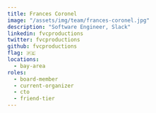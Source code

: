 ```yaml
---
title: Frances Coronel
image: "/assets/img/team/frances-coronel.jpg"
description: "Software Engineer, Slack"
linkedin: fvcproductions
twitter: fvcproductions
github: fvcproductions
flag: 🇵🇪
locations:
  - bay-area
roles:
  - board-member
  - current-organizer
  - cto
  - friend-tier
---
```

